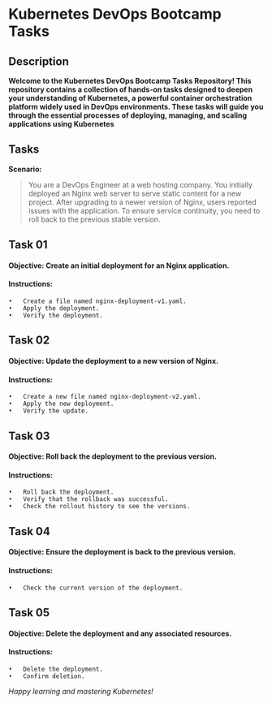 # Kubernetes DevOps Bootcamp Tasks
## Description
**Welcome to the Kubernetes DevOps Bootcamp Tasks Repository! This repository contains a collection of hands-on tasks designed to deepen your understanding of Kubernetes, a powerful container orchestration platform widely used in DevOps environments. These tasks will guide you through the essential processes of deploying, managing, and scaling applications using Kubernetes**

## Tasks
**Scenario:**
> You are a DevOps Engineer at a web hosting company. You initially deployed an Nginx web server to serve static content for a new project. After upgrading to a newer version of Nginx, users reported issues with the application. To ensure service continuity, you need to roll back to the previous stable version.

## Task 01
#### Objective: Create an initial deployment for an Nginx application. ####
#### Instructions: ####
```
•	Create a file named nginx-deployment-v1.yaml. 
•	Apply the deployment.
•	Verify the deployment.
```

## Task 02

#### Objective: Update the deployment to a new version of Nginx. ####
#### Instructions: ####

```
•	Create a new file named nginx-deployment-v2.yaml.
•	Apply the new deployment.
•	Verify the update.
```

## Task 03

#### Objective: Roll back the deployment to the previous version. ####
#### Instructions: ####
```
•	Roll back the deployment.
•	Verify that the rollback was successful.
•	Check the rollout history to see the versions.
```

## Task 04

#### Objective: Ensure the deployment is back to the previous version. ####
#### Instructions: ####
```
•	Check the current version of the deployment.
```

## Task 05

#### Objective: Delete the deployment and any associated resources. ####
#### Instructions: ####
```
•	Delete the deployment.
•	Confirm deletion.
```


_Happy learning and mastering Kubernetes!_
